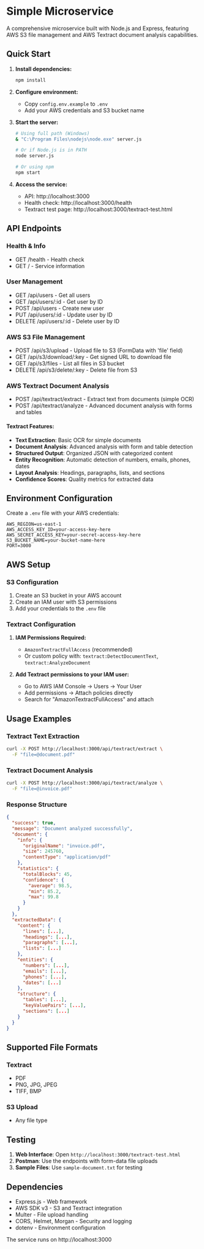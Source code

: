 ﻿# Simple Microservice

A comprehensive microservice built with Node.js and Express, featuring AWS S3 file management and AWS Textract document analysis capabilities.

## Quick Start

1. **Install dependencies:**
   ```bash
   npm install
   ```

2. **Configure environment:**
   - Copy `config.env.example` to `.env`
   - Add your AWS credentials and S3 bucket name

3. **Start the server:**
   ```bash
   # Using full path (Windows)
   & "C:\Program Files\nodejs\node.exe" server.js
   
   # Or if Node.js is in PATH
   node server.js
   
   # Or using npm
   npm start
   ```

4. **Access the service:**
   - API: http://localhost:3000
   - Health check: http://localhost:3000/health
   - Textract test page: http://localhost:3000/textract-test.html

## API Endpoints

### Health & Info
- GET /health - Health check
- GET / - Service information

### User Management
- GET /api/users - Get all users
- GET /api/users/:id - Get user by ID
- POST /api/users - Create new user
- PUT /api/users/:id - Update user by ID
- DELETE /api/users/:id - Delete user by ID

### AWS S3 File Management
- POST /api/s3/upload - Upload file to S3 (FormData with 'file' field)
- GET /api/s3/download/:key - Get signed URL to download file
- GET /api/s3/files - List all files in S3 bucket
- DELETE /api/s3/delete/:key - Delete file from S3

### AWS Textract Document Analysis
- POST /api/textract/extract - Extract text from documents (simple OCR)
- POST /api/textract/analyze - Advanced document analysis with forms and tables

#### Textract Features:
- **Text Extraction**: Basic OCR for simple documents
- **Document Analysis**: Advanced analysis with form and table detection
- **Structured Output**: Organized JSON with categorized content
- **Entity Recognition**: Automatic detection of numbers, emails, phones, dates
- **Layout Analysis**: Headings, paragraphs, lists, and sections
- **Confidence Scores**: Quality metrics for extracted data

## Environment Configuration

Create a `.env` file with your AWS credentials:

```env
AWS_REGION=us-east-1
AWS_ACCESS_KEY_ID=your-access-key-here
AWS_SECRET_ACCESS_KEY=your-secret-access-key-here
S3_BUCKET_NAME=your-bucket-name-here
PORT=3000
```

## AWS Setup

### S3 Configuration
1. Create an S3 bucket in your AWS account
2. Create an IAM user with S3 permissions
3. Add your credentials to the `.env` file

### Textract Configuration
1. **IAM Permissions Required:**
   - `AmazonTextractFullAccess` (recommended)
   - Or custom policy with: `textract:DetectDocumentText`, `textract:AnalyzeDocument`

2. **Add Textract permissions to your IAM user:**
   - Go to AWS IAM Console → Users → Your User
   - Add permissions → Attach policies directly
   - Search for "AmazonTextractFullAccess" and attach

## Usage Examples

### Textract Text Extraction
```bash
curl -X POST http://localhost:3000/api/textract/extract \
  -F "file=@document.pdf"
```

### Textract Document Analysis
```bash
curl -X POST http://localhost:3000/api/textract/analyze \
  -F "file=@invoice.pdf"
```

### Response Structure
```json
{
  "success": true,
  "message": "Document analyzed successfully",
  "document": {
    "info": {
      "originalName": "invoice.pdf",
      "size": 245760,
      "contentType": "application/pdf"
    },
    "statistics": {
      "totalBlocks": 45,
      "confidence": {
        "average": 98.5,
        "min": 85.2,
        "max": 99.8
      }
    }
  },
  "extractedData": {
    "content": {
      "lines": [...],
      "headings": [...],
      "paragraphs": [...],
      "lists": [...]
    },
    "entities": {
      "numbers": [...],
      "emails": [...],
      "phones": [...],
      "dates": [...]
    },
    "structure": {
      "tables": [...],
      "keyValuePairs": [...],
      "sections": [...]
    }
  }
}
```

## Supported File Formats

### Textract
- PDF
- PNG, JPG, JPEG
- TIFF, BMP

### S3 Upload
- Any file type

## Testing

1. **Web Interface**: Open `http://localhost:3000/textract-test.html`
2. **Postman**: Use the endpoints with form-data file uploads
3. **Sample Files**: Use `sample-document.txt` for testing

## Dependencies

- Express.js - Web framework
- AWS SDK v3 - S3 and Textract integration
- Multer - File upload handling
- CORS, Helmet, Morgan - Security and logging
- dotenv - Environment configuration

The service runs on http://localhost:3000

